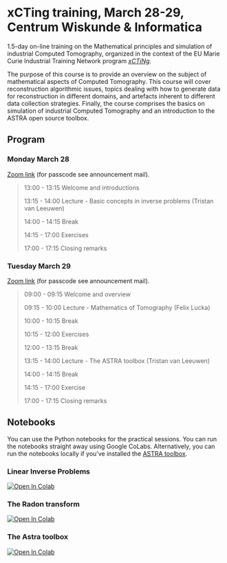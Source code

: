 # xCTing training, March 28-29, Centrum Wiskunde & Informatica

1.5-day on-line training on the Mathematical principles and simulation of industrial Computed Tomography, organized in the context of the EU Marie Curie Industrial Training Network program [*xCTiNg*](https://xcting-itn.eu/). 

The purpose of this course is to provide an overview on the subject of mathematical aspects of Computed Tomography. This course will cover reconstruction algorithmic issues, topics dealing with how to generate data for reconstruction in different domains, and artefacts inherent to different data collection strategies. Finally, the course comprises the basics on simulation of industrial Computed Tomography and an introduction to the ASTRA open source toolbox.

## Program

### Monday March 28

[Zoom link](https://cwi-nl.zoom.us/j/81922010866) (for passcode see announcement mail).

> 13:00 - 13:15 Welcome and introductions
>
> 13:15 - 14:00 Lecture - Basic concepts in inverse problems (Tristan van Leeuwen)
>
> 14:00 - 14:15 Break
>
> 14:15 - 17:00 Exercises
>
> 17:00 - 17:15 Closing remarks 


### Tuesday March 29

[Zoom link](https://cwi-nl.zoom.us/j/88194677648) (for passcode see announcement mail).

> 09:00 - 09:15 Welcome and overview
> 
> 09:15 - 10:00 Lecture - Mathematics of Tomography (Felix Lucka)
>
> 10:00 - 10:15 Break
> 
> 10:15 - 12:00 Exercises
>
> 12:00 - 13:15 Break
>
> 13:15 - 14:00 Lecture - The ASTRA toolbox (Tristan van Leeuwen) 
> 
> 14:00 - 14:15 Break
>
> 14:15 - 17:00 Exercise
>
> 17:00 - 17:15 Closing remarks

## Notebooks

You can use the Python notebooks for the practical sessions. You can run the notebooks straight away using Google CoLabs. Alternatively, you can run the notebooks locally if you've installed the [ASTRA toolbox](https://www.astra-toolbox.com/). 

### Linear Inverse Problems

[![Open In Colab](https://colab.research.google.com/assets/colab-badge.svg)](https://colab.research.google.com/github/cicwi/xCTing_training/blob/main/notebooks/Linear_IP.ipynb)

### The Radon transform

[![Open In Colab](https://colab.research.google.com/assets/colab-badge.svg)](https://colab.research.google.com/github/cicwi/xCTing_training/blob/main/notebooks/Tomo_SVD.ipynb)

### The Astra toolbox

[![Open In Colab](https://colab.research.google.com/assets/colab-badge.svg)](https://colab.research.google.com/github/cicwi/xCTing_training/blob/main/notebooks/ASTRA1.ipynb)
